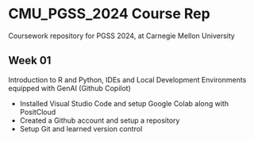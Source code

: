 # CMU_PGSS_2024 Course Rep
Coursework repository for PGSS 2024, at Carnegie Mellon University

## Week 01
Introduction to R and Python, IDEs and Local Development Environments equipped with GenAI (Github Copilot)
- Installed Visual Studio Code and setup Google Colab along with PositCloud
- Created a Github account and setup a repository
- Setup Git and learned version control